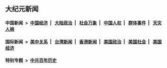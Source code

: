 ## 大纪元新闻

#### 中国新闻 &nbsp;>&nbsp; [中国经济](indexes/ncid283/README.md?05060445) &nbsp;| &nbsp; [大陆政治](indexes/ncid277/README.md?05060445) &nbsp;| &nbsp; [社会万象](indexes/ncid282/README.md?05060445) &nbsp;| &nbsp; [中国人权](indexes/ncid278/README.md?05060445) &nbsp;| &nbsp; [群体事件](indexes/ncid279/README.md?05060445) &nbsp;| &nbsp; [天灾人祸](indexes/ncid280/README.md?05060445)

#### 国际新闻 &nbsp;>&nbsp; [美中关系](indexes/nf1412576/README.md?05060445) &nbsp;| &nbsp; [台湾新闻](indexes/ncid1349361/README.md?05060445) &nbsp;| &nbsp; [香港新闻](indexes/ncid1349362/README.md?05060445) &nbsp;| &nbsp; [美国政治](indexes/ncid1078159/README.md?05060445) &nbsp;| &nbsp; [美国社会](indexes/ncid1078160/README.md?05060445) &nbsp;| &nbsp; [美国经济](indexes/ncid1078158/README.md?05060445)

#### 特别专题 &nbsp;>&nbsp; [中共百年历史](https://github.com/easy2view/epoch-special/blob/master/README.md?05060445)  
